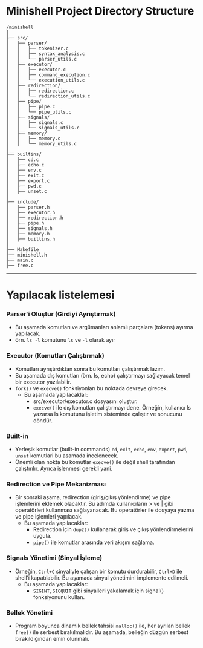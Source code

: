 
# Minishell Project Directory Structure
```
/minishell
│
├── src/
│   ├── parser/
│   │   ├── tokenizer.c
│   │   ├── syntax_analysis.c
│   │   └── parser_utils.c
│   ├── executor/
│   │   ├── executor.c
│   │   ├── command_execution.c
│   │   └── execution_utils.c
│   ├── redirection/
│   │   ├── redirection.c
│   │   └── redirection_utils.c
│   ├── pipe/
│   │   ├── pipe.c
│   │   └── pipe_utils.c
│   ├── signals/
│   │   ├── signals.c
│   │   └── signals_utils.c
│   ├── memory/
│   │   ├── memory.c
│   │   └── memory_utils.c
│
├── builtins/
│   ├── cd.c
│   ├── echo.c
│   ├── env.c
│   ├── exit.c
│   ├── export.c
│   ├── pwd.c
│   ├── unset.c
│
├── include/
│   ├── parser.h
│   ├── executor.h
│   ├── redirection.h
│   ├── pipe.h
│   ├── signals.h
│   ├── memory.h
│   ├── builtins.h
│
├── Makefile
├── minishell.h
├── main.c
├── free.c
```

---

# Yapılacak listelemesi
### Parser'i Oluştur (Girdiyi Ayrıştırmak)
- Bu aşamada komutları ve argümanları anlamlı parçalara (tokens) ayırma yapılacak.
- örn. `ls -l` komutunu `ls` ve `-l` olarak ayır

### Executor (Komutları Çalıştırmak)
- Komutları ayrıştırdıktan sonra bu komutları çalıştırmak lazım.
- Bu aşamada dış komutları (örn. ls, echo) çalıştırmayı sağlayacak temel bir executor yazılabilir.
- `fork()` ve `execve()` fonksiyonları bu noktada devreye girecek.
  * Bu aşamada yapılacaklar:
    * src/executor/executor.c dosyasını oluştur.
    * `execve()` ile dış komutları çalıştırmayı dene. Örneğin, kullanıcı ls yazarsa ls komutunu işletim sisteminde çalıştır ve sonucunu döndür.

### Built-in
- Yerleşik komutlar (built-in commands) `cd`, `exit`, `echo`, `env`, `export`, `pwd`, `unset` komutlari bu asamada incelenecek.
- Önemli olan nokta bu komutlar `execve()` ile değil shell tarafından çalıştırılır. Ayrıca işlenmesi gerekli yani.

### Redirection ve Pipe Mekanizması
- Bir sonraki aşama, redirection (giriş/çıkış yönlendirme) ve pipe işlemlerini eklemek olacaktır. Bu adımda kullanıcıların > ve | gibi operatörleri kullanması sağlayanacak. Bu operatörler ile dosyaya yazma ve pipe işlemleri yapılacak.
  * Bu aşamada yapılacaklar:
    * Redirection için `dup2()` kullanarak giriş ve çıkış yönlendirmelerini uygula.
    * `pipe()` ile komutlar arasında veri akışını sağlama.

### Signals Yönetimi (Sinyal İşleme)
- Örneğin, `Ctrl+C` sinyaliyle çalışan bir komutu durdurabilir, `Ctrl+D` ile shell’i kapatılabilir. Bu aşamada sinyal yönetimini implemente edilmeli.
  * Bu aşamada yapılacaklar:
    * `SIGINT`, `SIGQUIT` gibi sinyalleri yakalamak için signal() fonksiyonunu kullan.


### Bellek Yönetimi
- Program boyunca dinamik bellek tahsisi `malloc()` ile, her ayrılan bellek `free()` ile serbest bırakılmalıdır. Bu aşamada, belleğin düzgün serbest bırakıldığından emin olunmalı.
